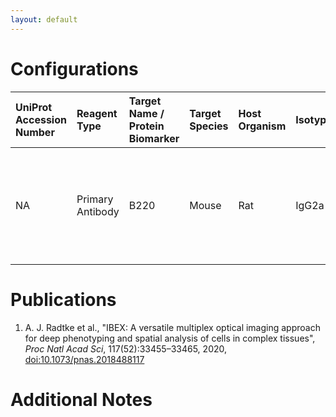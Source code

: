 ```yaml
---
layout: default
---
```


# Configurations

| UniProt Accession Number   | Reagent Type     | Target Name / Protein Biomarker   | Target Species   | Host Organism   | Isotype   | Clonality   | Vendor         |   Catalog Number | Conjugate   | RRID      | Availability   | Method        | Tissue Preservation               | Target Tissue   | Tissue State   | Detergent         | Antigen Retrieval Conditions   | Dye Inactivation Conditions   | Recommend   | Agree                                    | Disagree   | Contributor         | Notes   |
|:---------------------------|:-----------------|:----------------------------------|:-----------------|:----------------|:----------|:------------|:---------------|-----------------:|:------------|:----------|:---------------|:--------------|:----------------------------------|:----------------|:---------------|:------------------|:-------------------------------|:------------------------------|:------------|:-----------------------------------------|:-----------|:--------------------|:--------|
| NA                         | Primary Antibody | B220                              | Mouse            | Rat             | IgG2a     | RA3-6B2     | BD Biosciences |           557669 | AF488       | AB_396781 | Stock          | IBEX2D Manual | 1:4 Cytofix/Cytoperm Fixed Frozen | Lymph Node      | NA             | 0.3% Triton-X-100 | NA                             | 1 mg/ml LiBH4 15 minutes      | Yes         | [0000-0003-4379-8967](https://orcid.org/0000-0003-4379-8967) [[1](#publications)]; [0000-0003-1118-7432](https://orcid.org/0000-0003-1118-7432) | NA         | [0000-0003-4379-8967](https://orcid.org/0000-0003-4379-8967) |         |

# Publications

<a name="publications"></a>
1. A. J. Radtke et al., "IBEX: A versatile multiplex optical imaging approach for deep phenotyping and spatial analysis of cells in complex tissues", *Proc Natl Acad Sci*, 117(52):33455–33465, 2020, [doi:10.1073/pnas.2018488117](https://doi.org/10.1073/pnas.2018488117)


# Additional Notes

<a name="notes"></a>

